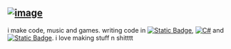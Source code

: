 [![image](https://img.shields.io/badge/Socials-white?style=flat-square&labelColor=2f273c&logo=apple-music&logoColor=ffffff)](https://shyllis.github.io/shyllis/)
------
i make code, music and games. writing code in [![Static Badge](https://img.shields.io/badge/Haxe-white?style=flat-square&logo=haxe&logoColor=2f273c)](https://en.wikipedia.org/wiki/Haxe), [![C#](https://img.shields.io/badge/c%23-%23239120-white?style=flat-square&logo=csharp&logoColor=2f273c)](https://en.wikipedia.org/wiki/C_Sharp_(programming_language)) and [![Static Badge](https://img.shields.io/badge/C++-white?style=flat-square&logo=cplusplus&logoColor=2f273c)](https://en.wikipedia.org/wiki/C%2B%2B). i love making stuff n shitttt